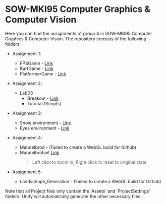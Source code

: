 # SOW-MKI95 Computer Graphics & Computer Vision

Here you can find the assignments of group 4 in SOW-MKI95 Computer Graphics & Computer Vision.
The repository consists of the following folders:

- Assignment 1:
  - FPSGame - [Link](https://arjan-w.github.io/ComputerGraphics/Assignment_1/FPSGame/index.html)
  - KartGame - [Link](https://arjan-w.github.io/ComputerGraphics/Assignment_1/KartGame/Build/KartGekkies/index.html)
  - PlatformerGame - [Link](https://arjan-w.github.io/ComputerGraphics/Assignment_1/PlatformerGame/index.html)
    
- Assignment 2:
  - Lab03
    - Breakout - [Link](https://arjan-w.github.io/ComputerGraphics/Assignment_2/Lab03/Build/)
    - Tutorial (Scripts)
	
- Assignment 3:
  - Snow environment - [Link](https://arjan-w.github.io/ComputerGraphics/Assignment_3/SnowShader/Build/index.html)
  - Eyes environment - [Link](https://arjan-w.github.io/ComputerGraphics/Assignment_3/Lab05/Build/index.html)

- Assignment 4:
  - Mandelbrod - (Failed to create a WebGL build for Github)
  - Mandelbrotset [Link](https://arjan-w.github.io/ComputerGraphics/Assignment_4/Mandelbrotset/Build/index.html)
    > Left click to zoom in, Right click to reset to original state

- Assignment 5:
  - Landschape_Generation - (Failed to create a WebGL build for Github)

Note that all Project files only contain the 'Assets' and 'ProjectSettings' folders. Unity will automatically generate the other necessary files.

